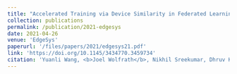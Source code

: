 ```yaml
---
title: "Accelerated Training via Device Similarity in Federated Learning"
collection: publications
permalink: /publication/2021-edgesys
date: 2021-04-26
venue: 'EdgeSys'
paperurl: '/files/papers/2021/edgesys21.pdf'
link: 'https://doi.org/10.1145/3434770.3459734'
citation: 'Yuanli Wang, <b>Joel Wolfrath</b>, Nikhil Sreekumar, Dhruv Kumar, Abhishek Chandra. 2021. Accelerated Training via Device Similarity in Federated Learning. In <i>4th International Workshop on Edge Systems, Analytics and Networking (EdgeSys 2021)</i>.'
---
```

